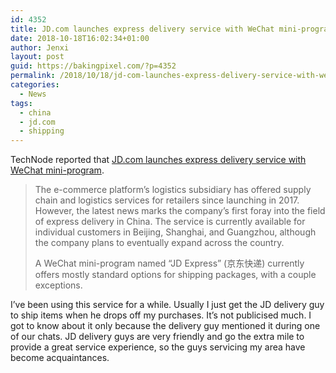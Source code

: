 ```yaml
---
id: 4352
title: JD.com launches express delivery service with WeChat mini-program
date: 2018-10-18T16:02:34+01:00
author: Jenxi
layout: post
guid: https://bakingpixel.com/?p=4352
permalink: /2018/10/18/jd-com-launches-express-delivery-service-with-wechat-mini-program/
categories:
  - News
tags:
  - china
  - jd.com
  - shipping
---
```

TechNode reported that [JD.com launches express delivery service with WeChat mini-program](https://technode.com/2018/10/18/jd-express-delivery-wechat/).

> The e-commerce platform’s logistics subsidiary has offered supply chain and logistics services for retailers since launching in 2017. However, the latest news marks the company’s first foray into the field of express delivery in China. The service is currently available for individual customers in Beijing, Shanghai, and Guangzhou, although the company plans to eventually expand across the country.
> 
> A WeChat mini-program named “JD Express” (京东快递) currently offers mostly standard options for shipping packages, with a couple exceptions. 

I&#8217;ve been using this service for a while. Usually I just get the JD delivery guy to ship items when he drops off my purchases. It&#8217;s not publicised much. I got to know about it only because the delivery guy mentioned it during one of our chats. JD delivery guys are very friendly and go the extra mile to provide a great service experience, so the guys servicing my area have become acquaintances.